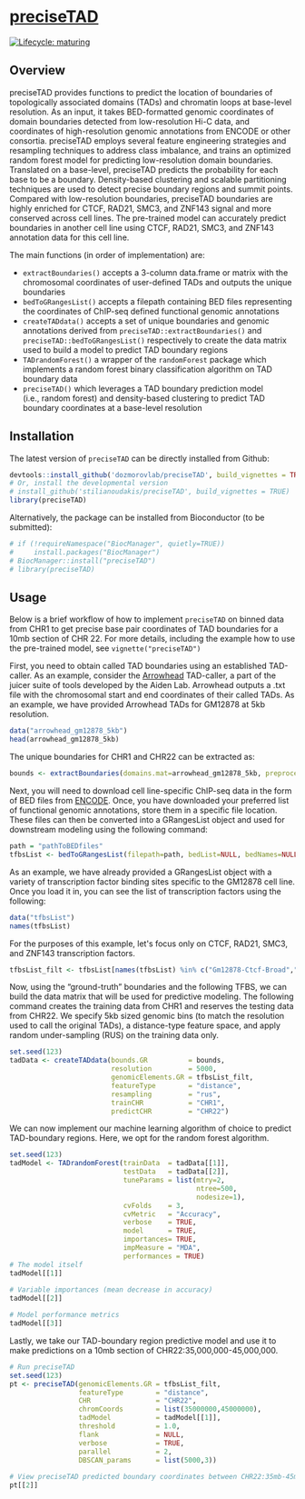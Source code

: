 # [preciseTAD](https://dozmorovlab.github.io/preciseTAD/)

<!-- [![Travis build
status](https://travis-ci.com/stilianoudakis/preciseTAD.svg?branch=master)](https://travis-ci.com/stilianoudakis/preciseTAD) -->

<!-- badges: start -->

[![Lifecycle: maturing](https://img.shields.io/badge/lifecycle-maturing-blue.svg)](https://www.tidyverse.org/lifecycle/#maturing)
<!-- badges: end -->

## Overview

preciseTAD provides functions to predict the location of boundaries of topologically associated domains (TADs) and chromatin loops at base-level resolution. As an input, it takes BED-formatted genomic coordinates of domain boundaries detected from low-resolution Hi-C data, and coordinates of high-resolution genomic annotations from ENCODE or other consortia. preciseTAD employs several feature engineering strategies and resampling techniques to address class imbalance, and trains an optimized random forest model for predicting low-resolution domain boundaries. Translated on a base-level, preciseTAD predicts the probability for each base to be a boundary. Density-based clustering and scalable partitioning techniques are used to detect precise boundary regions and summit points. Compared with low-resolution boundaries, preciseTAD boundaries are highly enriched for CTCF, RAD21, SMC3, and ZNF143 signal and more conserved across cell lines. The pre-trained model can accurately predict boundaries in another cell line using CTCF, RAD21, SMC3, and ZNF143 annotation data for this cell line. 

The main functions (in order of implementation) are:

- `extractBoundaries()` accepts a 3-column data.frame or matrix with the chromosomal coordinates of user-defined TADs and outputs the unique boundaries
- `bedToGRangesList()` accepts a filepath containing BED files representing the coordinates of ChIP-seq defined functional genomic annotations
- `createTADdata()` accepts a set of unique boundaries and genomic annotations derived from `preciseTAD::extractBoundaries()` and `preciseTAD::bedToGRangesList()` respectively to create the data matrix used to build a model to predict TAD boundary regions
- `TADrandomForest()` a wrapper of the `randomForest` package which implements a random forest binary classification algorithm on TAD boundary data
- `preciseTAD()` which leverages a TAD boundary prediction model (i.e., random forest) and density-based clustering to predict TAD boundary coordinates at a base-level resolution

## Installation

The latest version of `preciseTAD` can be directly installed from Github:

``` r
devtools::install_github('dozmorovlab/preciseTAD', build_vignettes = TRUE)
# Or, install the developmental version
# install_github('stilianoudakis/preciseTAD', build_vignettes = TRUE)
library(preciseTAD)
```

Alternatively, the package can be installed from Bioconductor (to be submitted):

``` r
# if (!requireNamespace("BiocManager", quietly=TRUE))
#     install.packages("BiocManager")
# BiocManager::install("preciseTAD")
# library(preciseTAD)
```

## Usage

Below is a brief workflow of how to implement `preciseTAD` on binned data from CHR1 to get precise base pair coordinates of TAD boundaries for a 10mb section of CHR 22. For more details, including the example how to use the pre-trained model, see `vignette("preciseTAD")`

First, you need to obtain called TAD boundaries using an established TAD-caller. As an example, consider the [Arrowhead](https://github.com/aidenlab/juicer/wiki/Arrowhead) TAD-caller, a part of the juicer suite of tools developed by the Aiden Lab. Arrowhead outputs a .txt file with the chromosomal start and end coordinates of their called TADs. As an example, we have provided Arrowhead TADs for GM12878 at 5kb resolution.

``` r
data("arrowhead_gm12878_5kb")
head(arrowhead_gm12878_5kb)
```

The unique boundaries for CHR1 and CHR22 can be extracted as:

``` r
bounds <- extractBoundaries(domains.mat=arrowhead_gm12878_5kb, preprocess=FALSE, CHR=c("CHR1","CHR22"), resolution=5000)
```

Next, you will need to download cell line-specific ChIP-seq data in the form of BED files from [ENCODE](https://www.encodeproject.org/chip-seq-matrix/?type=Experiment&replicates.library.biosample.donor.organism.scientific_name=Homo%20sapiens&assay_title=TF%20ChIP-seq&status=released). Once, you have downloaded your preferred list of functional genomic annotations, store them in a specific file location. These files can then be converted into a GRangesList object and used for downstream modeling using the following command:

``` r
path = "pathToBEDfiles"
tfbsList <- bedToGRangesList(filepath=path, bedList=NULL, bedNames=NULL, pattern = "*.bed", signal=4)
```

As an example, we have already provided a GRangesList object with a variety of transcription factor binding sites specific to the GM12878 cell line. Once you load it in, you can see the list of transcription factors using the following:

``` r
data("tfbsList")
names(tfbsList)
```

For the purposes of this example, let's focus only on CTCF, RAD21, SMC3, and ZNF143 transcription factors.

``` r
tfbsList_filt <- tfbsList[names(tfbsList) %in% c("Gm12878-Ctcf-Broad","Gm12878-Rad21-Haib","Gm12878-Smc3-Sydh","Gm12878-Znf143-Sydh")]
```

Now, using the “ground-truth” boundaries and the following TFBS, we can build the data matrix that will be used for predictive modeling. The following command creates the training data from CHR1 and reserves the testing data from CHR22. We specify 5kb sized genomic bins (to match the resolution used to call the original TADs), a distance-type feature space, and apply random under-sampling (RUS) on the training data only.

``` r
set.seed(123)
tadData <- createTADdata(bounds.GR          = bounds,
                         resolution         = 5000,
                         genomicElements.GR = tfbsList_filt,
                         featureType        = "distance",
                         resampling         = "rus",
                         trainCHR           = "CHR1",
                         predictCHR         = "CHR22")
```

We can now implement our machine learning algorithm of choice to predict TAD-boundary regions. Here, we opt for the random forest algorithm.

``` r
set.seed(123)
tadModel <- TADrandomForest(trainData  = tadData[[1]],
                            testData   = tadData[[2]],
                            tuneParams = list(mtry=2,
                                              ntree=500,
                                              nodesize=1),
                            cvFolds    = 3,
                            cvMetric   = "Accuracy",
                            verbose    = TRUE,
                            model      = TRUE,
                            importances= TRUE,
                            impMeasure = "MDA",
                            performances = TRUE)
# The model itself
tadModel[[1]]
                            
# Variable importances (mean decrease in accuracy)
tadModel[[2]]

# Model performance metrics
tadModel[[3]]
```

Lastly, we take our TAD-boundary region predictive model and use it to make predictions on a 10mb section of CHR22:35,000,000-45,000,000.

``` r
# Run preciseTAD
set.seed(123)
pt <- preciseTAD(genomicElements.GR = tfbsList_filt,
                 featureType        = "distance",
                 CHR                = "CHR22",
                 chromCoords        = list(35000000,45000000),
                 tadModel           = tadModel[[1]],
                 threshold          = 1.0,
                 flank              = NULL,
                 verbose            = TRUE,
                 parallel           = 2,
                 DBSCAN_params      = list(5000,3))
                 
# View preciseTAD predicted boundary coordinates between CHR22:35mb-45mb
pt[[2]]
```
